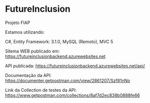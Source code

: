 # FutureInclusion
Projeto FIAP

Estamos utilizando:

C#, Entity Framework: 3.1.0, MySQL (Remoto), MVC 5

Sitema WEB publicado em: https://futureinclusionbackend.azurewebsites.net

API publicada: https://futureinclusionbackend.azurewebsites.net/api/

Documentação da API: https://documenter.getpostman.com/view/2861207/Szf81nNo

Link da Collection de testes da API: https://www.getpostman.com/collections/8af7d2ec838b0888fe66
